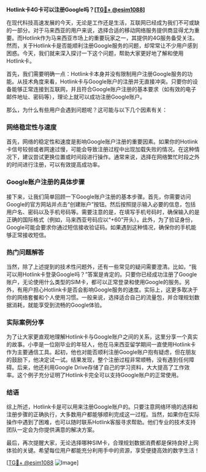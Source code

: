 **Hotlink卡4G卡可以注册Google吗？[[TG💪+ @esim1088](https://t.me/s/esim1088)]**

在现代科技高速发展的今天，无论是工作还是生活，互联网已经成为我们不可或缺的一部分。对于马来西亚的用户来说，选择合适的移动网络服务提供商显得尤为重要。而Hotlink作为马来西亚市场上的重要玩家之一，其提供的4G服务备受关注。然而，关于Hotlink卡是否能顺利注册Google服务的问题，却常常让不少用户感到困惑。今天，我们就来深入探讨一下这个问题，帮助大家更好地了解和使用Hotlink卡。

首先，我们需要明确一点：Hotlink卡本身并没有限制用户注册Google服务的功能。从技术角度来看，Hotlink卡与Google账户的注册并无直接冲突。只要你的设备能够正常连接到互联网，并且符合Google账户注册的基本要求（如有效的电子邮件地址、密码等），理论上就可以成功注册Google账户。

那么，为什么有些用户会遇到问题呢？这可能与以下几个因素有关：

### 网络稳定性与速度

首先，网络的稳定性和速度是影响Google账户注册的重要因素。如果你的Hotlink卡信号较弱或者网速过慢，可能会导致注册过程中出现加载失败的情况。在这种情况下，建议尝试更换位置或时间段进行操作。通常来说，选择在网络繁忙时段之外的时间进行注册，可以有效提高成功率。

### Google账户注册的具体步骤

接下来，让我们简单回顾一下Google账户注册的基本步骤。首先，你需要访问Google的官方网站并点击“创建账户”按钮。然后按照提示输入必要的信息，包括用户名、密码以及手机号码等。需要注意的是，在填写手机号码时，确保输入的是正确的国际格式（例如，马来西亚号码应以“+60”开头）。此外，为了验证身份，Google可能会要求你通过短信接收验证码。如果遇到这种情况，确保你的手机能够正常接收短信。

### 热门问题解答

当然，除了上述提到的技术性问题外，还有一些常见的疑问需要澄清。比如，“我可以用Hotlink卡登录Google吗？”答案是肯定的。只要你已经成功注册了Google账户，无论使用什么类型的SIM卡，都可以正常登录和使用Google的服务。另外，有用户担心Hotlink卡是否会影响Google服务的速度。实际上，这更多取决于你的网络套餐和个人使用习惯。一般来说，选择适合自己的流量包，并合理规划数据消耗，就能享受到流畅的Google体验。

### 实际案例分享

为了让大家更直观地理解Hotlink卡与Google账户之间的关系，这里分享一个真实的故事。小李是一位刚毕业的年轻人，他在马来西亚留学期间一直使用Hotlink卡作为主要通信工具。起初，他也对能否顺利注册Google账户抱有疑虑，但在朋友的鼓励下，他决定试一试。结果发现，整个注册过程非常顺畅，没有遇到任何障碍。后来，他还利用Google Drive存储了自己的学习资料，大大提高了工作效率。这个例子充分证明了Hotlink卡完全可以支持Google账户的正常使用。

### 结语

综上所述，Hotlink卡是可以用来注册Google账户的。只要注意网络环境的选择和注册步骤的正确执行，大多数用户都能够顺利完成这一过程。当然，如果你在实际操作中遇到了困难，也可以随时联系Hotlink客服寻求帮助。他们专业的技术支持团队一定会为你提供满意的解决方案。

最后，再次提醒大家，无论选择哪种SIM卡，合理规划数据消费都是保持良好上网体验的关键。希望每位用户都能充分利用手中的资源，享受便捷高效的数字生活！

[[TG💪+ @esim1088](https://t.me/s/esim1088) ![Image](https://i.postimg.cc/4NQfJmqS/Snipaste-2025-05-13-00-14-12.png)]